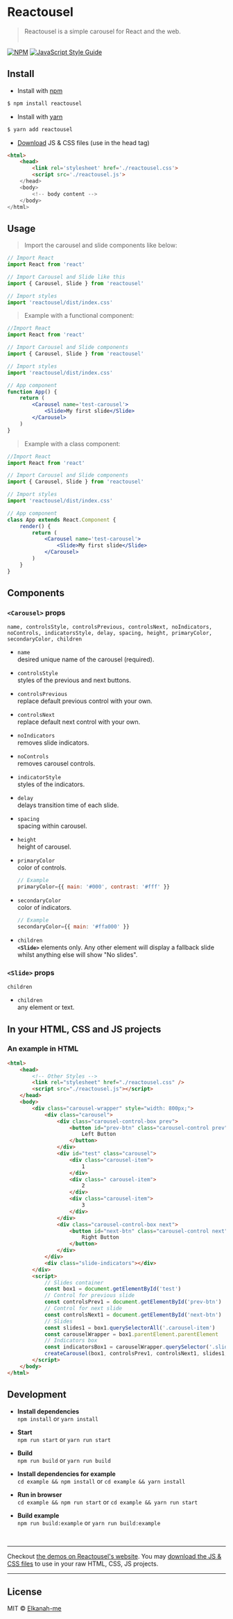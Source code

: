 # Reactousel

> Reactousel is a simple carousel for React and the web.
> <br /><br />

[![NPM](https://img.shields.io/npm/v/reactousel.svg)](https://www.npmjs.com/package/reactousel) [![JavaScript Style Guide](https://img.shields.io/badge/code_style-standard-brightgreen.svg)](https://standardjs.com)

## Install

-   Install with [npm](https://npmjs.com)<br />

```bash
$ npm install reactousel
```

-   Install with [yarn](https://yarnpkg.com)<br />

```bash
$ yarn add reactousel
```

-   [Download](https://reactousel.web.app) JS & CSS files (use in the head tag)

```html
<html>
    <head>
        <link rel='stylesheet' href='./reactousel.css'>
        <script src='./reactousel.js'>
    </head>
    <body>
        <!-- body content -->
    </body>
</html>
```

## Usage

> Import the carousel and slide components like below:<br/>

```jsx
// Import React
import React from 'react'

// Import Carousel and Slide like this
import { Carousel, Slide } from 'reactousel'

// Import styles
import 'reactousel/dist/index.css'
```

> Example with a functional component:

```jsx
//Import React
import React from 'react'

// Import Carousel and Slide components
import { Carousel, Slide } from 'reactousel'

// Import styles
import 'reactousel/dist/index.css'

// App component
function App() {
	return (
		<Carousel name='test-carousel'>
			<Slide>My first slide</Slide>
		</Carousel>
	)
}
```

> Example with a class component:

```jsx
//Import React
import React from 'react'

// Import Carousel and Slide components
import { Carousel, Slide } from 'reactousel'

// Import styles
import 'reactousel/dist/index.css'

// App component
class App extends React.Component {
	render() {
		return (
			<Carousel name='test-carousel'>
				<Slide>My first slide</Slide>
			</Carousel>
		)
	}
}
```

## Components

### `<Carousel>` props

`name, controlsStyle, controlsPrevious, controlsNext, noIndicators, noControls, indicatorsStyle, delay, spacing, height, primaryColor, secondaryColor, children`

-   `name`<br />
    desired unique name of the carousel (required).

-   `controlsStyle`<br />
    styles of the previous and next buttons.

-   `controlsPrevious`<br />
    replace default previous control with your own.

-   `controlsNext`<br />
    replace default next control with your own.

-   `noIndicators`<br />
    removes slide indicators.

-   `noControls`<br />
    removes carousel controls.

-   `indicatorStyle`<br />
    styles of the indicators.

-   `delay`<br />
    delays transition time of each slide.

-   `spacing`<br />
    spacing within carousel.

-   `height`<br />
    height of carousel.

-   `primaryColor`<br />
    color of controls.<br />

    ```javascript
    // Example
    primaryColor={{ main: '#000', contrast: '#fff' }}
    ```

-   `secondaryColor`<br />
    color of indicators.<br />

    ```javascript
    // Example
    secondaryColor={{ main: '#ffa000' }}
    ```

-   `children`<br />
    **`<Slide>`** elements only. Any other element will display a fallback slide whilst anything else will show "No slides".

### `<Slide>` props

`children`

-   `children`<br/>
    any element or text.

## In your HTML, CSS and JS projects

### An example in HTML

```html
<html>
	<head>
		<!-- Other Styles -->
		<link rel="stylesheet" href="./reactousel.css" />
		<script src="./reactousel.js"></script>
	</head>
	<body>
		<div class="carousel-wrapper" style="width: 800px;">
			<div class="carousel">
				<div class="carousel-control-box prev">
					<button id="prev-btn" class="carousel-control prev">
						Left Button
					</button>
				</div>
				<div id="test" class="carousel">
					<div class="carousel-item">
						1
					</div>
					<div class=" carousel-item">
						2
					</div>
					<div class="carousel-item">
						3
					</div>
				</div>
				<div class="carousel-control-box next">
					<button id="next-btn" class="carousel-control next">
						Right Button
					</button>
				</div>
			</div>
			<div class="slide-indicators"></div>
		</div>
		<script>
			// Slides container
			const box1 = document.getElementById('test')
			// Control for previous slide
			const controlsPrev1 = document.getElementById('prev-btn')
			// Control for next slide
			const controlsNext1 = document.getElementById('next-btn')
			// Slides
			const slides1 = box1.querySelectorAll('.carousel-item')
			const carouselWrapper = box1.parentElement.parentElement
			// Indicators box
			const indicatorsBox1 = carouselWrapper.querySelector('.slide-indicators')
			createCarousel(box1, controlsPrev1, controlsNext1, slides1, indicatorsBox1)
		</script>
	</body>
</html>
```

## Development

-   **Install dependencies**<br />
    `npm install` or `yarn install`

-   **Start**<br />
    `npm run start` or `yarn run start`

-   **Build**<br />
    `npm run build` or `yarn run build`

-   **Install dependencies for example**<br />
    `cd example && npm install` or `cd example && yarn install`

-   **Run in browser**<br />
    `cd example && npm run start` or `cd example && yarn run start`

-   **Build example**<br />
    `npm run build:example` or `yarn run build:example`

<br /><hr />

Checkout [the demos on Reactousel's website](https://reactousel.web.app/demos). You may [download the JS & CSS files](https://reactousel.web.app/download) to use in your raw HTML, CSS, JS projects.

<hr />

## License

MIT © [Elkanah-me](https://github.com/Elkanah-me)
